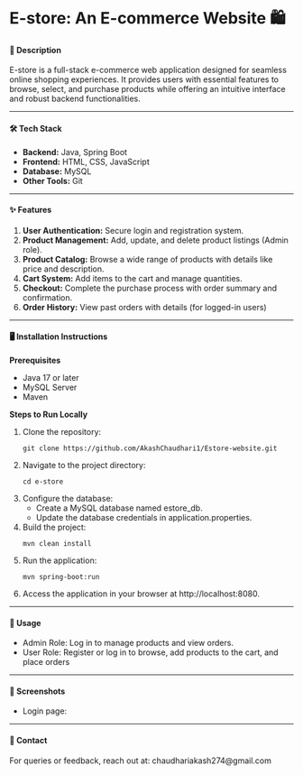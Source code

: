 <h1><b>E-store: An E-commerce Website 🛍️</b></i></h1> 
<h4>📖 Description</h4>
E-store is a full-stack e-commerce web application designed for seamless online shopping experiences. 
It provides users with essential features to browse, select, and purchase products while offering an 
intuitive interface and robust backend functionalities.
<hr>
<h4>🛠 Tech Stack</h4>
<ul>
  <li>
    <b>Backend:</b> Java, Spring Boot
  </li>
  <li>
    <b>Frontend:</b> HTML, CSS, JavaScript
  </li>
  <li>
    <b>Database:</b> MySQL
  </li>
  <li>
    <b>Other Tools:</b> Git
  </li>
</ul>
<hr>
<h4>✨ Features</h4>
<ol>
  <li>
    <b>User Authentication:</b> Secure login and registration system.
  </li>
  <li>
    <b>Product Management:</b> Add, update, and delete product listings (Admin role).
  </li>
  <li>
    <b>Product Catalog:</b> Browse a wide range of products with details like price and description.
  </li>
  <li>
    <b>Cart System:</b> Add items to the cart and manage quantities.
  </li>
  <li>
    <b>Checkout:</b> Complete the purchase process with order summary and confirmation.
  </li>
  <li>
    <b>Order History:</b> View past orders with details (for logged-in users)
  </li>
</ol>
<hr>
<h4>🖥 Installation Instructions</h4>
<b>Prerequisites</b>
<ul>
  <li>
    Java 17 or later
  </li>
  <li>
    MySQL Server
  </li>
  <li>
    Maven
  </li>
</ul>
<b>Steps to Run Locally</b>
<ol>
  <li>  
    Clone the repository: 
    
    git clone https://github.com/AkashChaudhari1/Estore-website.git
    
  </li>
  <li>  
    Navigate to the project directory:
    
    cd e-store
    
  </li>
  <li>  
    Configure the database:
    <ul>
      <li>
        Create a MySQL database named estore_db.
      </li>
      <li>
        Update the database credentials in application.properties.
      </li>
    </ul>
  </li>
  <li>  
    Build the project:
    
    mvn clean install  
    
  </li>
  <li>  
    Run the application:
    
    mvn spring-boot:run  
    
  </li>
  <li>  
    Access the application in your browser at http://localhost:8080.
  </li>
</ol>
<hr>
<h4>🚀 Usage</h4>
<ul>
  <li>
    Admin Role: Log in to manage products and view orders.
  </li>
  <li>
    User Role: Register or log in to browse, add products to the cart, and place orders
  </li>
</ul>
<hr>
<h4>📸 Screenshots</h4>

<ul>
  <li>
    Login page:   
    
  </li>
</ul>
<hr>
<h4>📧 Contact</h4>
For queries or feedback, reach out at: chaudhariakash274@gmail.com
